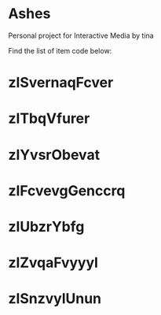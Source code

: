 # Ashes
Personal project for Interactive Media by tina

Find the list of item code below:
# zlSvernaqFcver
# zlTbqVfurer
# zlYvsrObevat
# zlFcvevgGenccrq
# zlUbzrYbfg
# zlZvqaFvyyyl
# zlSnzvylUnun
